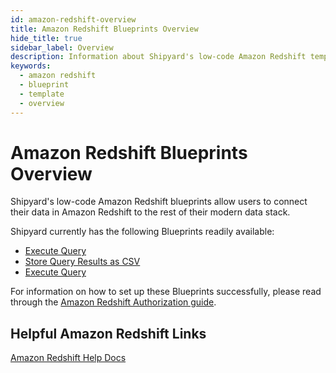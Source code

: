 ```yaml
---
id: amazon-redshift-overview
title: Amazon Redshift Blueprints Overview
hide_title: true
sidebar_label: Overview
description: Information about Shipyard's low-code Amazon Redshift templates.
keywords:
  - amazon redshift
  - blueprint
  - template
  - overview
---
```


# Amazon Redshift Blueprints Overview

Shipyard's low-code Amazon Redshift blueprints allow users to connect their data in Amazon Redshift to the rest of their modern data stack.

Shipyard currently has the following Blueprints readily available:
- [Execute Query](amazon-redshift-execute-query)
- [Store Query Results as CSV](amazon-redshift-query-results-as-csv)
- [Execute Query](amazon-redshift-upload-csv-to-table)

For information on how to set up these Blueprints successfully, please read through the [Amazon Redshift Authorization guide](amazon-redshift-authorization).

## Helpful Amazon Redshift Links
[Amazon Redshift Help Docs](https://docs.aws.amazon.com/redshift/)